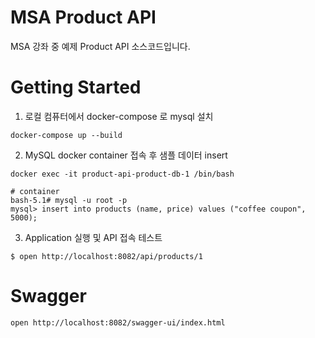 # MSA Product API 
MSA 강좌 중 예제 Product API 소스코드입니다.

# Getting Started
1. 로컬 컴퓨터에서 docker-compose 로 mysql 설치
```shell
docker-compose up --build
```

2. MySQL docker container 접속 후 샘플 데이터 insert
```shell
docker exec -it product-api-product-db-1 /bin/bash

# container
bash-5.1# mysql -u root -p
mysql> insert into products (name, price) values ("coffee coupon", 5000); 
```

3. Application 실행 및 API 접속 테스트 
```shell
$ open http://localhost:8082/api/products/1
```
# Swagger 
```shell
open http://localhost:8082/swagger-ui/index.html
```